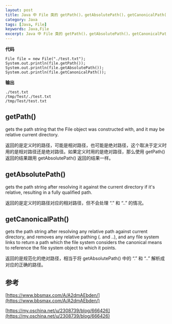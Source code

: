 ```yaml
---
layout: post
title: Java 中 File 类的 getPath()，getAbsolutePath()，getCanonicalPath() 区别
category: Java
tags: [Java, File]
keywords: Java,File
excerpt: Java 中 File 类的 getPath()，getAbsolutePath()，getCanonicalPath() 区别
---
```


**代码**

```
File file = new File("./test.txt");
System.out.println(file.getPath());
System.out.println(file.getAbsolutePath());
System.out.println(file.getCanonicalPath());
```

**输出**

```
./test.txt
/tmp/Test/./test.txt
/tmp/Test/test.txt
```

## getPath()

gets the path string that the File object was constructed with, and it may be relative current directory.

返回的是定义时的路径，可能是相对路径，也可能是绝对路径，这个取决于定义时用的是相对路径还是绝对路径。如果定义时用的是绝对路径，那么使用 getPath() 返回的结果跟用 getAbsolutePath() 返回的结果一样。

## getAbsolutePath()

gets the path string after resolving it against the current directory if it's relative, resulting in a fully qualified path.

返回的是定义时的路径对应的相对路径，但不会处理 “.” 和 “..” 的情况。

## getCanonicalPath()

gets the path string after resolving any relative path against current directory, and removes any relative pathing (. and ..), and any file system links to return a path which the file system considers the canonical means to reference the file system object to which it points.

返回的是规范化的绝对路径，相当于将 getAbsolutePath() 中的 “.” 和 “..” 解析成对应的正确的路径。

## 参考

[https://www.bbsmax.com/A/A2dmAEbden/](https://www.bbsmax.com/A/A2dmAEbden/)

[https://my.oschina.net/u/2308739/blog/666426](https://my.oschina.net/u/2308739/blog/666426)
